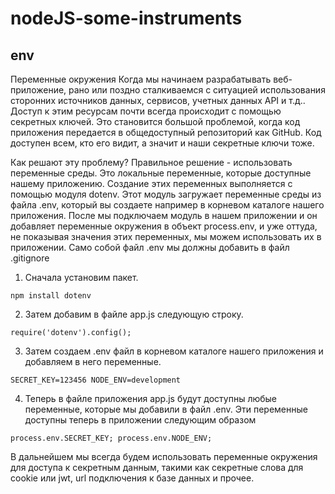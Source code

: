 # nodeJS-some-instruments

## env

Переменные окружения Когда мы начинаем разрабатывать веб-приложение, рано или
поздно сталкиваемся с ситуацией использования сторонних источников данных,
сервисов, учетных данных API и т.д.. Доступ к этим ресурсам почти всегда
происходит с помощью секретных ключей. Это становится большой проблемой, когда
код приложения передается в общедоступный репозиторий как GitHub. Код доступен
всем, кто его видит, а значит и наши секретные ключи тоже.

Как решают эту проблему? Правильное решение - использовать переменные среды. Это
локальные переменные, которые доступные нашему приложению. Создание этих
переменных выполняется с помощью модуля dotenv. Этот модуль загружает переменные
среды из файла .env, который вы создаете например в корневом каталоге нашего
приложения. После мы подключаем модуль в нашем приложении и он добавляет
переменные окружения в объект process.env, и уже оттуда, не показывая значения
этих переменных, мы можем использовать их в приложении. Само собой файл .env мы
должны добавить в файл .gitignore

1. Сначала установим пакет.

`npm install dotenv`

2. Затем добавим в файле app.js следующую строку.

`require('dotenv').config();`

3. Затем создаем .env файл в корневом каталоге нашего приложения и добавляем в
   него переменные.

`SECRET_KEY=123456 NODE_ENV=development`

4. Теперь в файле приложения app.js будут доступны любые переменные, которые мы
   добавили в файл .env. Эти переменные доступны теперь в приложении следующим
   образом

`process.env.SECRET_KEY; process.env.NODE_ENV;`

В дальнейшем мы всегда будем использовать переменные окружения для доступа к
секретным данным, такими как секретные слова для cookie или jwt, url подключения
к базе данных и прочее.
